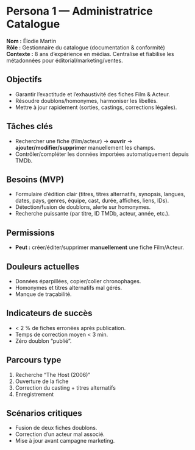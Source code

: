 # Persona 1 — Administratrice Catalogue

**Nom :** Élodie Martin  
**Rôle :** Gestionnaire du catalogue (documentation & conformité)  
**Contexte :** 8 ans d’expérience en médias. Centralise et fiabilise les métadonnées pour éditorial/marketing/ventes.

## Objectifs

- Garantir l’exactitude et l’exhaustivité des fiches Film & Acteur.
- Résoudre doublons/homonymes, harmoniser les libellés.
- Mettre à jour rapidement (sorties, castings, corrections légales).

## Tâches clés

- Rechercher une fiche (film/acteur) → **ouvrir** → **ajouter/modifier/supprimer** manuellement les champs.
- Contrôler/compléter les données importées automatiquement depuis TMDb.

## Besoins (MVP)

- Formulaire d’édition clair (titres, titres alternatifs, synopsis, langues, dates, pays, genres, équipe, cast, durée, affiches, liens, IDs).
- Détection/fusion de doublons, alerte sur homonymes.
- Recherche puissante (par titre, ID TMDb, acteur, année, etc.).

## Permissions

- **Peut :** créer/éditer/supprimer **manuellement** une fiche Film/Acteur.

## Douleurs actuelles

- Données éparpillées, copier/coller chronophages.
- Homonymes et titres alternatifs mal gérés.
- Manque de traçabilité.

## Indicateurs de succès

- < 2 % de fiches erronées après publication.
- Temps de correction moyen < 3 min.
- Zéro doublon “publié”.

## Parcours type

1. Recherche “The Host (2006)”
2. Ouverture de la fiche
3. Correction du casting + titres alternatifs
4. Enregistrement

## Scénarios critiques

- Fusion de deux fiches doublons.
- Correction d’un acteur mal associé.
- Mise à jour avant campagne marketing.
